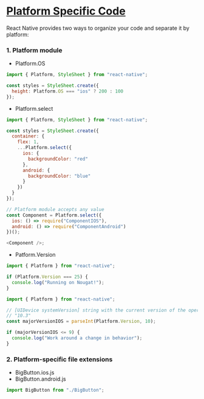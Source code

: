 # [Platform Specific Code](https://reactnative.dev/docs/platform-specific-code)

React Native provides two ways to organize your code and separate it by platform:

### 1. Platform module

- Platform.OS

```js
import { Platform, StyleSheet } from "react-native";

const styles = StyleSheet.create({
  height: Platform.OS === "ios" ? 200 : 100
});
```

- Platform.select

```js
import { Platform, StyleSheet } from "react-native";

const styles = StyleSheet.create({
  container: {
    flex: 1,
    ...Platform.select({
      ios: {
        backgroundColor: "red"
      },
      android: {
        backgroundColor: "blue"
      }
    })
  }
});
```

```js
// Platform module accepts any value
const Component = Platform.select({
  ios: () => require("ComponentIOS"),
  android: () => require("ComponentAndroid")
})();

<Component />;
```

- Patform.Version

```js
import { Platform } from "react-native";

if (Platform.Version === 25) {
  console.log("Running on Nougat!");
}
```

```js
import { Platform } from "react-native";

// [UIDevice systemVersion] string with the current version of the operating system
// "10.3"
const majorVersionIOS = parseInt(Platform.Version, 10);

if (majorVersionIOS <= 9) {
  console.log("Work around a change in behavior");
}
```

### 2. Platform-specific file extensions

- BigButton.ios.js
- BigButton.android.js

```js
import BigButton from "./BigButton";
```
